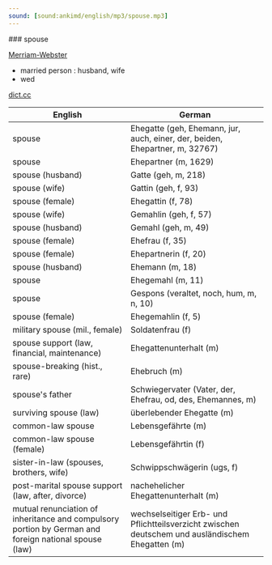 ```yaml
---
sound: [sound:ankimd/english/mp3/spouse.mp3]
---
```


\### spouse

[Merriam-Webster](https://www.merriam-webster.com/dictionary/spouse)

- married person : husband, wife
- wed

[dict.cc](https://www.dict.cc/spouse)

| English        | German       |
| -------------- | ------------ |
| spouse | Ehegatte (geh, Ehemann, jur, auch, einer, der, beiden, Ehepartner, m, 32767) |
| spouse | Ehepartner (m, 1629) |
| spouse (husband) | Gatte (geh, m, 218) |
| spouse (wife) | Gattin (geh, f, 93) |
| spouse (female) | Ehegattin (f, 78) |
| spouse (wife) | Gemahlin (geh, f, 57) |
| spouse (husband) | Gemahl (geh, m, 49) |
| spouse (female) | Ehefrau (f, 35) |
| spouse (female) | Ehepartnerin (f, 20) |
| spouse (husband) | Ehemann (m, 18) |
| spouse | Ehegemahl (m, 11) |
| spouse | Gespons (veraltet, noch, hum, m, n, 10) |
| spouse (female) | Ehegemahlin (f, 5) |
| military spouse (mil., female) | Soldatenfrau (f) |
| spouse support (law, financial, maintenance) | Ehegattenunterhalt (m) |
| spouse-breaking (hist., rare) | Ehebruch (m) |
| spouse's father | Schwiegervater (Vater, der, Ehefrau, od, des, Ehemannes, m) |
| surviving spouse (law) | überlebender Ehegatte (m) |
| common-law spouse | Lebensgefährte (m) |
| common-law spouse (female) | Lebensgefährtin (f) |
| sister-in-law (spouses, brothers, wife) | Schwippschwägerin (ugs, f) |
| post-marital spouse support (law, after, divorce) | nachehelicher Ehegattenunterhalt (m) |
| mutual renunciation of inheritance and compulsory portion by German and foreign national spouse (law) | wechselseitiger Erb- und Pflichtteilsverzicht zwischen deutschem und ausländischem Ehegatten (m) |
